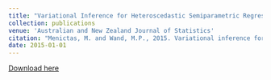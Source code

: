 ```yaml
---
title: "Variational Inference for Heteroscedastic Semiparametric Regression"
collection: publications
venue: 'Australian and New Zealand Journal of Statistics'
citation: "Menictas, M. and Wand, M.P., 2015. Variational inference for heteroscedastic semiparametric regression. Australian & New Zealand Journal of Statistics, 57(1), pp.119-138."
date: 2015-01-01
---
```


[Download here](http://menictas.github.io/files/Menictas15_1.pdf)

